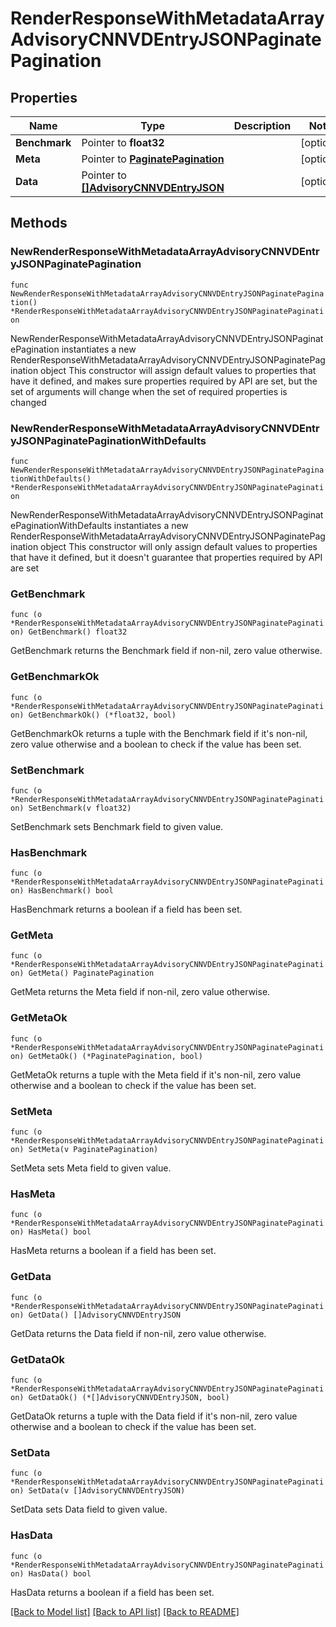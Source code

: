 # RenderResponseWithMetadataArrayAdvisoryCNNVDEntryJSONPaginatePagination

## Properties

Name | Type | Description | Notes
------------ | ------------- | ------------- | -------------
**Benchmark** | Pointer to **float32** |  | [optional] 
**Meta** | Pointer to [**PaginatePagination**](PaginatePagination.md) |  | [optional] 
**Data** | Pointer to [**[]AdvisoryCNNVDEntryJSON**](AdvisoryCNNVDEntryJSON.md) |  | [optional] 

## Methods

### NewRenderResponseWithMetadataArrayAdvisoryCNNVDEntryJSONPaginatePagination

`func NewRenderResponseWithMetadataArrayAdvisoryCNNVDEntryJSONPaginatePagination() *RenderResponseWithMetadataArrayAdvisoryCNNVDEntryJSONPaginatePagination`

NewRenderResponseWithMetadataArrayAdvisoryCNNVDEntryJSONPaginatePagination instantiates a new RenderResponseWithMetadataArrayAdvisoryCNNVDEntryJSONPaginatePagination object
This constructor will assign default values to properties that have it defined,
and makes sure properties required by API are set, but the set of arguments
will change when the set of required properties is changed

### NewRenderResponseWithMetadataArrayAdvisoryCNNVDEntryJSONPaginatePaginationWithDefaults

`func NewRenderResponseWithMetadataArrayAdvisoryCNNVDEntryJSONPaginatePaginationWithDefaults() *RenderResponseWithMetadataArrayAdvisoryCNNVDEntryJSONPaginatePagination`

NewRenderResponseWithMetadataArrayAdvisoryCNNVDEntryJSONPaginatePaginationWithDefaults instantiates a new RenderResponseWithMetadataArrayAdvisoryCNNVDEntryJSONPaginatePagination object
This constructor will only assign default values to properties that have it defined,
but it doesn't guarantee that properties required by API are set

### GetBenchmark

`func (o *RenderResponseWithMetadataArrayAdvisoryCNNVDEntryJSONPaginatePagination) GetBenchmark() float32`

GetBenchmark returns the Benchmark field if non-nil, zero value otherwise.

### GetBenchmarkOk

`func (o *RenderResponseWithMetadataArrayAdvisoryCNNVDEntryJSONPaginatePagination) GetBenchmarkOk() (*float32, bool)`

GetBenchmarkOk returns a tuple with the Benchmark field if it's non-nil, zero value otherwise
and a boolean to check if the value has been set.

### SetBenchmark

`func (o *RenderResponseWithMetadataArrayAdvisoryCNNVDEntryJSONPaginatePagination) SetBenchmark(v float32)`

SetBenchmark sets Benchmark field to given value.

### HasBenchmark

`func (o *RenderResponseWithMetadataArrayAdvisoryCNNVDEntryJSONPaginatePagination) HasBenchmark() bool`

HasBenchmark returns a boolean if a field has been set.

### GetMeta

`func (o *RenderResponseWithMetadataArrayAdvisoryCNNVDEntryJSONPaginatePagination) GetMeta() PaginatePagination`

GetMeta returns the Meta field if non-nil, zero value otherwise.

### GetMetaOk

`func (o *RenderResponseWithMetadataArrayAdvisoryCNNVDEntryJSONPaginatePagination) GetMetaOk() (*PaginatePagination, bool)`

GetMetaOk returns a tuple with the Meta field if it's non-nil, zero value otherwise
and a boolean to check if the value has been set.

### SetMeta

`func (o *RenderResponseWithMetadataArrayAdvisoryCNNVDEntryJSONPaginatePagination) SetMeta(v PaginatePagination)`

SetMeta sets Meta field to given value.

### HasMeta

`func (o *RenderResponseWithMetadataArrayAdvisoryCNNVDEntryJSONPaginatePagination) HasMeta() bool`

HasMeta returns a boolean if a field has been set.

### GetData

`func (o *RenderResponseWithMetadataArrayAdvisoryCNNVDEntryJSONPaginatePagination) GetData() []AdvisoryCNNVDEntryJSON`

GetData returns the Data field if non-nil, zero value otherwise.

### GetDataOk

`func (o *RenderResponseWithMetadataArrayAdvisoryCNNVDEntryJSONPaginatePagination) GetDataOk() (*[]AdvisoryCNNVDEntryJSON, bool)`

GetDataOk returns a tuple with the Data field if it's non-nil, zero value otherwise
and a boolean to check if the value has been set.

### SetData

`func (o *RenderResponseWithMetadataArrayAdvisoryCNNVDEntryJSONPaginatePagination) SetData(v []AdvisoryCNNVDEntryJSON)`

SetData sets Data field to given value.

### HasData

`func (o *RenderResponseWithMetadataArrayAdvisoryCNNVDEntryJSONPaginatePagination) HasData() bool`

HasData returns a boolean if a field has been set.


[[Back to Model list]](../README.md#documentation-for-models) [[Back to API list]](../README.md#documentation-for-api-endpoints) [[Back to README]](../README.md)


